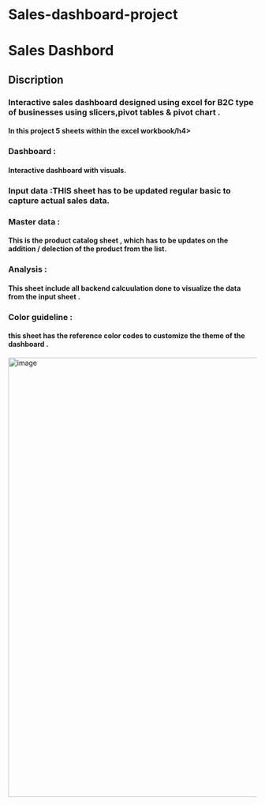 # Sales-dashboard-project
<h1> Sales Dashbord </h1>
<h2>Discription</h2>
<h3>Interactive sales dashboard designed using excel for B2C type of businesses using slicers,pivot tables & pivot chart . </h3>
<h4>In this project 5 sheets within the excel workbook/h4>
<h3>Dashboard :<h4>Interactive dashboard with visuals. </h4></h3>
<h3>Input data :THIS sheet has to be updated regular basic to capture actual sales data.</h3></h4>
<h3>Master data :<h4>This is the product catalog sheet , which has to be updates on the addition / delection of the product from the list.</h4></h3>
<h3>Analysis :<h4>This sheet include all backend calcuulation done to visualize the data from the input sheet .</h4></h3>
<h3>Color guideline :<h4>this sheet has the reference color codes to customize the theme of the dashboard .</h4></h3>
<img width="890" alt="image" src="https://github.com/Anshita-chachudiya01/Sales-dashboard-project/assets/163373844/c9f4fa83-e9ff-4532-9aba-50826b1afa69">

